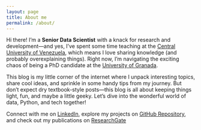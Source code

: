 ```yaml
---
layout: page
title: About me
permalink: /about/
---
```


Hi there! I’m a **Senior Data Scientist** with a knack for research and development—and yes, I’ve spent some time teaching at the [Central University of Venezuela](http://www.ucv.ve/), which means I love sharing knowledge (and probably overexplaining things). Right now, I’m navigating the exciting chaos of being a PhD candidate at the [University of Granada](https://doctorados.ugr.es/tic/).

This blog is my little corner of the internet where I unpack interesting topics, share cool ideas, and sprinkle in some handy tips from my journey. But don’t expect dry textbook-style posts—this blog is all about keeping things light, fun, and maybe a little geeky. Let’s dive into the wonderful world of data, Python, and tech together! 

Connect with me on [LinkedIn](https://www.linkedin.com/in/mezaacor/),  explore my projects on [GitHub Repository](https://github.com/mezaacor), and check out my publications on [ResearchGate](https://www.researchgate.net/profile/Ronny-Meza)
